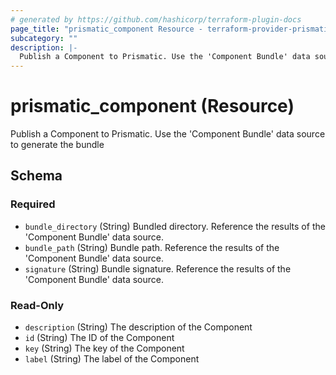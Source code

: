 ```yaml
---
# generated by https://github.com/hashicorp/terraform-plugin-docs
page_title: "prismatic_component Resource - terraform-provider-prismatic"
subcategory: ""
description: |-
  Publish a Component to Prismatic. Use the 'Component Bundle' data source to generate the bundle
---
```


# prismatic_component (Resource)

Publish a Component to Prismatic. Use the 'Component Bundle' data source to generate the bundle



<!-- schema generated by tfplugindocs -->
## Schema

### Required

- `bundle_directory` (String) Bundled directory. Reference the results of the 'Component Bundle' data source.
- `bundle_path` (String) Bundle path. Reference the results of the 'Component Bundle' data source.
- `signature` (String) Bundle signature. Reference the results of the 'Component Bundle' data source.

### Read-Only

- `description` (String) The description of the Component
- `id` (String) The ID of the Component
- `key` (String) The key of the Component
- `label` (String) The label of the Component



